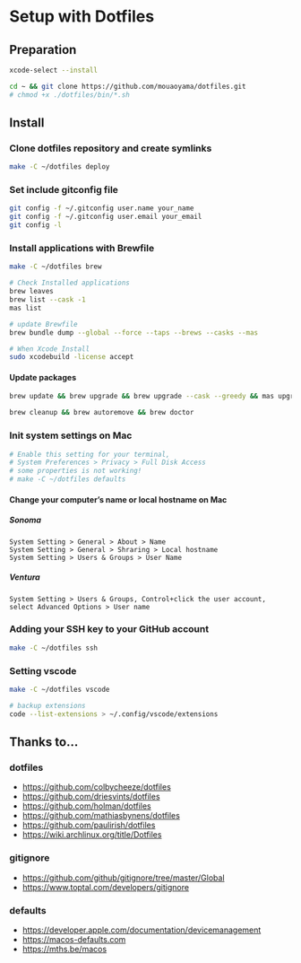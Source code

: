 # Setup with Dotfiles

## Preparation

```bash
xcode-select --install
```

```bash
cd ~ && git clone https://github.com/mouaoyama/dotfiles.git
# chmod +x ./dotfiles/bin/*.sh
```

## Install

### Clone dotfiles repository and create symlinks

```bash
make -C ~/dotfiles deploy
```

### Set include gitconfig file

```bash
git config -f ~/.gitconfig user.name your_name
git config -f ~/.gitconfig user.email your_email
git config -l
```

### Install applications with Brewfile

```bash
make -C ~/dotfiles brew
```

```bash
# Check Installed applications
brew leaves
brew list --cask -1
mas list

# update Brewfile
brew bundle dump --global --force --taps --brews --casks --mas
```

```bash
# When Xcode Install
sudo xcodebuild -license accept
```

#### Update packages

```bash
brew update && brew upgrade && brew upgrade --cask --greedy && mas upgrade

brew cleanup && brew autoremove && brew doctor
```

### Init system settings on Mac

```bash
# Enable this setting for your terminal,
# System Preferences > Privacy > Full Disk Access
# some properties is not working!
# make -C ~/dotfiles defaults
```

#### Change your computer’s name or local hostname on Mac

##### Sonoma

```
System Setting > General > About > Name
System Setting > General > Shraring > Local hostname
System Setting > Users & Groups > User Name
```

##### Ventura

```
System Setting > Users & Groups, Control+click the user account, select Advanced Options > User name
```

### Adding your SSH key to your GitHub account

```bash
make -C ~/dotfiles ssh
```

### Setting vscode

```bash
make -C ~/dotfiles vscode
```

```bash
# backup extensions
code --list-extensions > ~/.config/vscode/extensions
```

## Thanks to...

### dotfiles

- https://github.com/colbycheeze/dotfiles
- https://github.com/driesvints/dotfiles
- https://github.com/holman/dotfiles
- https://github.com/mathiasbynens/dotfiles
- https://github.com/paulirish/dotfiles
- https://wiki.archlinux.org/title/Dotfiles

### gitignore

- https://github.com/github/gitignore/tree/master/Global
- https://www.toptal.com/developers/gitignore

### defaults

- https://developer.apple.com/documentation/devicemanagement
- https://macos-defaults.com
- https://mths.be/macos
